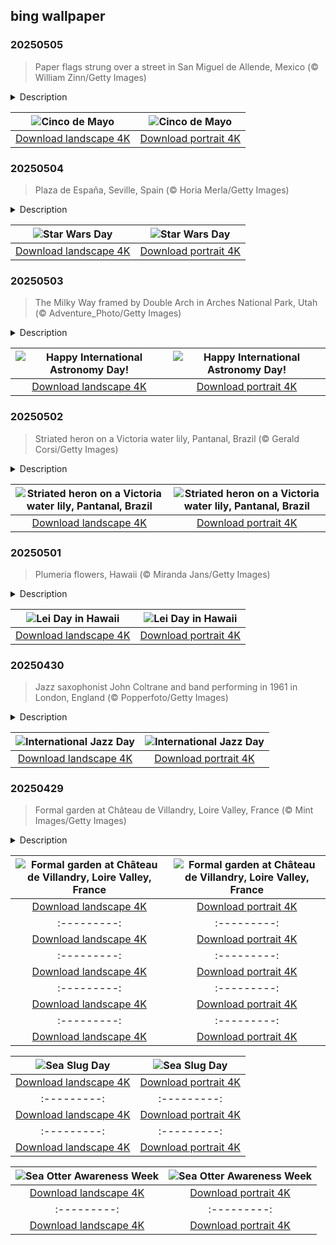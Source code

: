 ## bing wallpaper

### 20250505

> Paper flags strung over a street in San Miguel de Allende, Mexico (© William Zinn/Getty Images)

<details>
<summary>Description</summary>

> Cinco de Mayo, or the Fifth of May, marks the Mexican army's victory over France at the Battle of Puebla on May 5, 1862. While it is only celebrated sporadically in Mexico, it has become a vibrant celebration of Mexican culture and heritage in the US, especially in cities like Los Angeles, Chicago, and Houston. This holiday is often mistaken for Mexican Independence Day, but that falls on September 16. Instead, Cinco de Mayo honors Mexico's fight against foreign rule and symbolizes resilience and unity. The battle itself was brief, lasting from daybreak to early evening, but the Mexican army, led by General Ignacio Zaragoza, managed to defeat a much larger and better-equipped French force. Today, Cinco de Mayo festivities feature parades, mariachi music, folk dancing, and delicious foods like tacos and mole poblano. Whether you're joining a festival or just enjoying a plate of Mexican cuisine, it's a great day to appreciate Mexico's rich history and traditions. Viva Mexico!
> 
> 
> 
> 

</details>

| ![Cinco de Mayo](https://cn.bing.com/th?id=OHR.CincoFlags_EN-US5873749093_UHD.jpg&pid=hp&w=400&h=224&rs=1&c=4) | ![Cinco de Mayo](https://cn.bing.com/th?id=OHR.CincoFlags_EN-US5873749093_1080x1920.jpg&pid=hp&w=155&h=315&rs=1&c=4) |
|:---------:|:---------:|
| [Download landscape 4K](https://cn.bing.com/th?id=OHR.CincoFlags_EN-US5873749093_UHD.jpg) | [Download portrait 4K](https://cn.bing.com/th?id=OHR.CincoFlags_EN-US5873749093_1080x1920.jpg) |

### 20250504

> Plaza de España, Seville, Spain (© Horia Merla/Getty Images)

<details>
<summary>Description</summary>

> On May 4, 'Star Wars' fans celebrate Star Wars Day, a tribute to the beloved franchise created by George Lucas. The film series consists of nine movies, collectively referred to as the 'Skywalker Saga.' One of the memorable filming locations is Plaza de España in Seville, Spain, as seen in today's image. This beautiful square, with its semi-elliptical shape and stunning architecture, was used as the city of Theed on the planet Naboo. The scene where Senator Amidala arrives in Naboo, featuring Natalie Portman and Hayden Christensen, was filmed here. Plaza de España's unique design, with its central building, towers, and fountain, adds a touch of magic to the Star Wars universe. This historic square, designed by Aníbal González, was originally built for the Ibero-American Exposition in 1929.
> 
> Whether you are in Spain or elsewhere in the galaxy, May the Force be with you today!
> 
> 

</details>

| ![Star Wars Day](https://cn.bing.com/th?id=OHR.SevilleNaboo_EN-US5814352031_UHD.jpg&pid=hp&w=400&h=224&rs=1&c=4) | ![Star Wars Day](https://cn.bing.com/th?id=OHR.SevilleNaboo_EN-US5814352031_1080x1920.jpg&pid=hp&w=155&h=315&rs=1&c=4) |
|:---------:|:---------:|
| [Download landscape 4K](https://cn.bing.com/th?id=OHR.SevilleNaboo_EN-US5814352031_UHD.jpg) | [Download portrait 4K](https://cn.bing.com/th?id=OHR.SevilleNaboo_EN-US5814352031_1080x1920.jpg) |

### 20250503

> The Milky Way framed by Double Arch in Arches National Park, Utah (© Adventure_Photo/Getty Images)

<details>
<summary>Description</summary>

> Ever wondered what Saturn's rings look like through a telescope? Or how astronomers spot distant galaxies? International Astronomy Day is the perfect time to find out. This annual event, first launched in 1973, is all about 'Bringing Astronomy to the People'—the official theme of Astronomy Day. From local parks to astronomy clubs, museums, and observatories, visitors can enjoy activities like telescope viewings, space talks, and even moon gravity simulators.
> 
> The event started when Doug Berger, an astronomer in California, decided to take telescopes to busy public spaces rather than wait for people to visit observatories. It worked—people got hooked on stargazing! Astronomy Day is celebrated worldwide, with events in countries like Canada, Sweden, and Argentina, among many others. Today is the day to explore the universe. Find a telescope and celebrate the cosmos!
> 
> 

</details>

| ![Happy International Astronomy Day!](https://cn.bing.com/th?id=OHR.ArchesGalaxy_EN-US5690613383_UHD.jpg&pid=hp&w=400&h=224&rs=1&c=4) | ![Happy International Astronomy Day!](https://cn.bing.com/th?id=OHR.ArchesGalaxy_EN-US5690613383_1080x1920.jpg&pid=hp&w=155&h=315&rs=1&c=4) |
|:---------:|:---------:|
| [Download landscape 4K](https://cn.bing.com/th?id=OHR.ArchesGalaxy_EN-US5690613383_UHD.jpg) | [Download portrait 4K](https://cn.bing.com/th?id=OHR.ArchesGalaxy_EN-US5690613383_1080x1920.jpg) |

### 20250502

> Striated heron on a Victoria water lily, Pantanal, Brazil (© Gerald Corsi/Getty Images)

<details>
<summary>Description</summary>

> In the lush Pantanal wetlands of Brazil, a striated heron perches on a Victoria water lily. This water bird, also known as the mangrove heron, is about 16 inches tall. It is a master of patience, waiting to ambush its prey. It uses clever tactics, such as dropping feathers or insects to lure fish. Common in the wetlands of South America, the striated heron is also found in North America, Australia, Africa, Asia, New Guinea, and the Pacific islands.
> 
> The Victoria, or giant water lily, belongs to the genus of aquatic herbs, including species like Victoria amazonica and Victoria boliviana, which can boast leaves up to 10 feet in diameter. The Pantanal, the world's largest tropical wetland, is a sanctuary for wildlife and offers an extraordinary glimpse into the natural world.
> 
> 

</details>

| ![Striated heron on a Victoria water lily, Pantanal, Brazil](https://cn.bing.com/th?id=OHR.BrazilHeron_EN-US5602369723_UHD.jpg&pid=hp&w=400&h=224&rs=1&c=4) | ![Striated heron on a Victoria water lily, Pantanal, Brazil](https://cn.bing.com/th?id=OHR.BrazilHeron_EN-US5602369723_1080x1920.jpg&pid=hp&w=155&h=315&rs=1&c=4) |
|:---------:|:---------:|
| [Download landscape 4K](https://cn.bing.com/th?id=OHR.BrazilHeron_EN-US5602369723_UHD.jpg) | [Download portrait 4K](https://cn.bing.com/th?id=OHR.BrazilHeron_EN-US5602369723_1080x1920.jpg) |

### 20250501

> Plumeria flowers, Hawaii (© Miranda Jans/Getty Images)

<details>
<summary>Description</summary>

> Today, while the world celebrates May Day with parades and protests, Hawaii takes a more fragrant approach—by draping itself in flowers. On May 1, Hawaii celebrates Lei Day, a tradition that honors culture, craftsmanship, and the ever-present aloha spirit, described as 'the coordination of mind and heart within each person.' Since 1928, this Hawaiian tradition has been in full bloom, with leis—or garlands made of flowers, leaves, or shells—serving as symbols of connection. The idea for Lei Day came from poet Don Blanding, who suggested a holiday dedicated to Hawaii's iconic floral garlands. Local writer Grace Tower Warren gave it its slogan, 'May Day is Lei Day in Hawaii,' and the tradition quickly took root.
> 
> What started as a single event in Honolulu has grown into a statewide celebration, with each island showcasing its unique floral identity, such as Maui's pink lokelani rose and the Big Island's red 'ōhi'a lehua. Giving a lei is a gesture of aloha, and on this day, that warmth can be seen everywhere. Whether crafted from fragrant Plumeria flowers, like the ones pictured here, delicate pikake, or colorful ti leaves, leis symbolize the bonds between people and the land. So, if you find yourself in Hawaii on May 1, don't just say 'Aloha'—wear it.
> 
> 

</details>

| ![Lei Day in Hawaii](https://cn.bing.com/th?id=OHR.PinkPlumeria_EN-US3595771407_UHD.jpg&pid=hp&w=400&h=224&rs=1&c=4) | ![Lei Day in Hawaii](https://cn.bing.com/th?id=OHR.PinkPlumeria_EN-US3595771407_1080x1920.jpg&pid=hp&w=155&h=315&rs=1&c=4) |
|:---------:|:---------:|
| [Download landscape 4K](https://cn.bing.com/th?id=OHR.PinkPlumeria_EN-US3595771407_UHD.jpg) | [Download portrait 4K](https://cn.bing.com/th?id=OHR.PinkPlumeria_EN-US3595771407_1080x1920.jpg) |

### 20250430

> Jazz saxophonist John Coltrane and band performing in 1961 in London, England (© Popperfoto/Getty Images)

<details>
<summary>Description</summary>

> It's time to jazz up—literally. From the smoky clubs of New Orleans to the bustling streets of Tokyo, jazz has crossed borders, blended cultures, and turned improvisation into an art form. Every April 30, International Jazz Day—established by UNESCO in 2011—celebrates this genre's role in promoting peace, dialogue, and unity. This music form emerged in the late 19th and early 20th centuries in New Orleans, a city alive with musical traditions from Africa, Europe, and the Caribbean. Rooted in blues and ragtime, jazz quickly evolved, with pioneers like Louis Armstrong and Ella Fitzgerald giving it a voice. What started as an American sound soon found a global audience. Swing and bebop took over dance halls, Latin jazz brought a new rhythm, and cool jazz mellowed the mood.
> 
> Today, jazz is everywhere—from Brazilian bossa nova to Ethiopian Ethio-jazz, proving that a good groove knows no borders. This photo of jazz legend John Coltrane and his band performing in London, England, is a perfect example of jazz's worldwide impact. Trends change, technology evolves, and debates continue over what defines jazz, but this music lives on. So, today, tune in, tap your feet, and let the rhythm take over—because this celebration has truly struck the right chord.
> 
> 

</details>

| ![International Jazz Day](https://cn.bing.com/th?id=OHR.ColtraneBand_EN-US3561448385_UHD.jpg&pid=hp&w=400&h=224&rs=1&c=4) | ![International Jazz Day](https://cn.bing.com/th?id=OHR.ColtraneBand_EN-US3561448385_1080x1920.jpg&pid=hp&w=155&h=315&rs=1&c=4) |
|:---------:|:---------:|
| [Download landscape 4K](https://cn.bing.com/th?id=OHR.ColtraneBand_EN-US3561448385_UHD.jpg) | [Download portrait 4K](https://cn.bing.com/th?id=OHR.ColtraneBand_EN-US3561448385_1080x1920.jpg) |

### 20250429

> Formal garden at Château de Villandry, Loire Valley, France (© Mint Images/Getty Images)

<details>
<summary>Description</summary>

> The grass truly is greener on the other side—especially when that side is Château de Villandry. While the Loire Valley in France is packed with stunning châteaux (French for castles), Villandry stands apart, not for its towering turrets or medieval might, but for its gardens. Built in the 16th century by Jean le Breton, a minister to King Francis I, Villandry was always meant to impress. Unlike fortified castles built for war, it was designed for comfort, featuring large windows and an open, welcoming layout. Its gardens are arranged across terraces with distinct themes. The ornamental garden showcases geometric patterns like the one pictured here. The water garden offers a serene retreat, and the vegetable garden turns everyday crops into artistic displays.
> 
> After a challenging period, the dilapidated Château de Villandry was purchased in 1906 by Spanish doctor Joachim Carvallo and his wife, Ann Coleman, an heiress to an American steel empire. Their passion for history and horticulture led to a full restoration, and their descendants continue to maintain the estate today. These gardens change with the seasons, ensuring that no two visits are exactly alike. Whether you have a green thumb or not, it's hard not to admire the precision at play.
> 
> 

</details>

| ![Formal garden at Château de Villandry, Loire Valley, France](https://cn.bing.com/th?id=OHR.GardensVillandry_EN-US3529015856_UHD.jpg&pid=hp&w=400&h=224&rs=1&c=4) | ![Formal garden at Château de Villandry, Loire Valley, France](https://cn.bing.com/th?id=OHR.GardensVillandry_EN-US3529015856_1080x1920.jpg&pid=hp&w=155&h=315&rs=1&c=4) |
|:---------:|:---------:|
| [Download landscape 4K](https://cn.bing.com/th?id=OHR.GardensVillandry_EN-US3529015856_UHD.jpg) | [Download portrait 4K](https://cn.bing.com/th?id=OHR.GardensVillandry_EN-US3529015856_1080x1920.jpg) |me Reserve, Botswana](https://cn.bing.com/th?id=OHR.OrangeImpala_EN-US3494359572_1080x1920.jpg&pid=hp&w=155&h=315&rs=1&c=4) |
|:---------:|:---------:|
| [Download landscape 4K](https://cn.bing.com/th?id=OHR.OrangeImpala_EN-US3494359572_UHD.jpg) | [Download portrait 4K](https://cn.bing.com/th?id=OHR.OrangeImpala_EN-US3494359572_1080x1920.jpg) |&h=224&rs=1&c=4) | ![Redwood National and State Parks, California](https://cn.bing.com/th?id=OHR.RedwoodGrove_EN-US3412092024_1080x1920.jpg&pid=hp&w=155&h=315&rs=1&c=4) |
|:---------:|:---------:|
| [Download landscape 4K](https://cn.bing.com/th?id=OHR.RedwoodGrove_EN-US3412092024_UHD.jpg) | [Download portrait 4K](https://cn.bing.com/th?id=OHR.RedwoodGrove_EN-US3412092024_1080x1920.jpg) |![World Penguin Day](https://cn.bing.com/th?id=OHR.MagellanicPenguin_EN-US3332048594_UHD.jpg&pid=hp&w=400&h=224&rs=1&c=4) | ![World Penguin Day](https://cn.bing.com/th?id=OHR.MagellanicPenguin_EN-US3332048594_1080x1920.jpg&pid=hp&w=155&h=315&rs=1&c=4) |
|:---------:|:---------:|
| [Download landscape 4K](https://cn.bing.com/th?id=OHR.MagellanicPenguin_EN-US3332048594_UHD.jpg) | [Download portrait 4K](https://cn.bing.com/th?id=OHR.MagellanicPenguin_EN-US3332048594_1080x1920.jpg) |naiSpires_EN-US3294247007_1080x1920.jpg) |urtle_EN-US6100263163_1080x1920.jpg) |as_EN-US6430903741_UHD.jpg) | [Download portrait 4K](https://cn.bing.com/th?id=OHR.Calacas_EN-US6430903741_1080x1920.jpg) |.com/th?id=OHR.SealRiver_EN-US6267835630_1080x1920.jpg&pid=hp&w=155&h=315&rs=1&c=4) |
|:---------:|:---------:|
| [Download landscape 4K](https://cn.bing.com/th?id=OHR.SealRiver_EN-US6267835630_UHD.jpg) | [Download portrait 4K](https://cn.bing.com/th?id=OHR.SealRiver_EN-US6267835630_1080x1920.jpg) |e a more fitting name. Someone call Terry.
> 
> 

</details>

| ![Sea Slug Day](https://cn.bing.com/th?id=OHR.SeaAngel_EN-US5531672696_UHD.jpg&pid=hp&w=400&h=224&rs=1&c=4) | ![Sea Slug Day](https://cn.bing.com/th?id=OHR.SeaAngel_EN-US5531672696_1080x1920.jpg&pid=hp&w=155&h=315&rs=1&c=4) |
|:---------:|:---------:|
| [Download landscape 4K](https://cn.bing.com/th?id=OHR.SeaAngel_EN-US5531672696_UHD.jpg) | [Download portrait 4K](https://cn.bing.com/th?id=OHR.SeaAngel_EN-US5531672696_1080x1920.jpg) |OHR.DarkSkyAcadia_EN-US6966527964_1080x1920.jpg) |.bing.com/th?id=OHR.GoldenJellyfish_EN-US6743816471_1080x1920.jpg&pid=hp&w=155&h=315&rs=1&c=4) |
|:---------:|:---------:|
| [Download landscape 4K](https://cn.bing.com/th?id=OHR.GoldenJellyfish_EN-US6743816471_UHD.jpg) | [Download portrait 4K](https://cn.bing.com/th?id=OHR.GoldenJellyfish_EN-US6743816471_1080x1920.jpg) |ng.com/th?id=OHR.LastDollarRoad_EN-US7923638318_UHD.jpg&pid=hp&w=400&h=224&rs=1&c=4) | ![First day of autumn](https://cn.bing.com/th?id=OHR.LastDollarRoad_EN-US7923638318_1080x1920.jpg&pid=hp&w=155&h=315&rs=1&c=4) |
|:---------:|:---------:|
| [Download landscape 4K](https://cn.bing.com/th?id=OHR.LastDollarRoad_EN-US7923638318_UHD.jpg) | [Download portrait 4K](https://cn.bing.com/th?id=OHR.LastDollarRoad_EN-US7923638318_1080x1920.jpg) |ppers who hunted otters to near extinction before they were protected by law. Although sea otter populations have rebounded, they are still considered endangered. Otters live along the Pacific Coast of North America, from California up to Alaska. Although they can walk on land, they almost never find the need or desire to, even when it's nap time. When they're ready for a snooze, they'll raft up, wrap themselves in a strand of kelp to keep them from drifting away, and recline on the world's biggest waterbed.

</details>

| ![Sea Otter Awareness Week](https://cn.bing.com/th?id=OHR.SitkaOtters_EN-US7714053956_UHD.jpg&pid=hp&w=400&h=224&rs=1&c=4) | ![Sea Otter Awareness Week](https://cn.bing.com/th?id=OHR.SitkaOtters_EN-US7714053956_1080x1920.jpg&pid=hp&w=155&h=315&rs=1&c=4) |
|:---------:|:---------:|
| [Download landscape 4K](https://cn.bing.com/th?id=OHR.SitkaOtters_EN-US7714053956_UHD.jpg) | [Download portrait 4K](https://cn.bing.com/th?id=OHR.SitkaOtters_EN-US7714053956_1080x1920.jpg) |oo_EN-US7569665443_UHD.jpg&pid=hp&w=400&h=224&rs=1&c=4) | ![World Bamboo Day](https://cn.bing.com/th?id=OHR.ArashiyamaBamboo_EN-US7569665443_1080x1920.jpg&pid=hp&w=155&h=315&rs=1&c=4) |
|:---------:|:---------:|
| [Download landscape 4K](https://cn.bing.com/th?id=OHR.ArashiyamaBamboo_EN-US7569665443_UHD.jpg) | [Download portrait 4K](https://cn.bing.com/th?id=OHR.ArashiyamaBamboo_EN-US7569665443_1080x1920.jpg) |